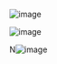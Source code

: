 ![image](https://github.com/user-attachments/assets/8ef724f0-4561-44b7-8873-d35804b021eb)

![image](https://github.com/user-attachments/assets/ae56e6bf-bb2d-48df-ad74-160b7e183d05)

N![image](https://github.com/user-attachments/assets/ccb7cb96-14cc-471d-9209-3991daef5b36)
